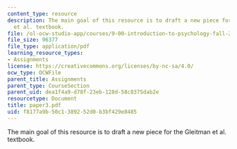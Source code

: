 ```yaml
---
content_type: resource
description: The main goal of this resource is to draft a new piece for the Gleitman
  et al. textbook.
file: /ol-ocw-studio-app/courses/9-00-introduction-to-psychology-fall-2004/f8177a9b50c1389252d0b3bf429e8485_paper3.pdf
file_size: 96377
file_type: application/pdf
learning_resource_types:
- Assignments
license: https://creativecommons.org/licenses/by-nc-sa/4.0/
ocw_type: OCWFile
parent_title: Assignments
parent_type: CourseSection
parent_uid: dea1f4a9-d78f-23eb-128d-58c8375dab2e
resourcetype: Document
title: paper3.pdf
uid: f8177a9b-50c1-3892-52d0-b3bf429e8485
---
```

The main goal of this resource is to draft a new piece for the Gleitman et al. textbook.